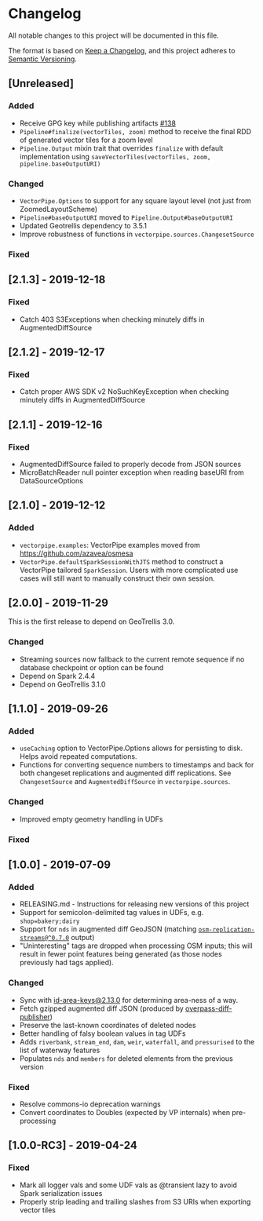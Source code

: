 <!-- markdownlint-disable MD024 -->
# Changelog

All notable changes to this project will be documented in this file.

The format is based on [Keep a Changelog](https://keepachangelog.com/en/1.0.0/),
and this project adheres to [Semantic Versioning](https://semver.org/spec/v2.0.0.html).

## [Unreleased]

### Added

- Receive GPG key while publishing artifacts [#138](https://github.com/geotrellis/vectorpipe/pull/138)
- `Pipeline#finalize(vectorTiles, zoom)` method to receive the final RDD of generated vector tiles for a zoom level
- `Pipeline.Output` mixin trait that overrides `finalize` with default implementation using `saveVectorTiles(vectorTiles, zoom, pipeline.baseOutputURI)`

### Changed

- `VectorPipe.Options` to support for any square layout level (not just from ZoomedLayoutScheme)
- `Pipeline#baseOutputURI` moved to `Pipeline.Output#baseOutputURI`
- Updated Geotrellis dependency to 3.5.1
- Improve robustness of functions in `vectorpipe.sources.ChangesetSource`

### Fixed

## [2.1.3] - 2019-12-18

### Fixed

- Catch 403 S3Exceptions when checking minutely diffs in AugmentedDiffSource

## [2.1.2] - 2019-12-17

### Fixed

- Catch proper AWS SDK v2 NoSuchKeyException when checking minutely diffs in AugmentedDiffSource

## [2.1.1] - 2019-12-16

### Fixed

- AugmentedDiffSource failed to properly decode from JSON sources
- MicroBatchReader null pointer exception when reading baseURI from DataSourceOptions

## [2.1.0] - 2019-12-12

### Added

- `vectorpipe.examples`: VectorPipe examples moved from https://github.com/azavea/osmesa
- `VectorPipe.defaultSparkSessionWithJTS` method to construct a VectorPipe tailored `SparkSession`. Users with more complicated use cases will still want to manually construct their own session.

## [2.0.0] - 2019-11-29

This is the first release to depend on GeoTrellis 3.0.

### Changed

- Streaming sources now fallback to the current remote sequence if no database
  checkpoint or option can be found
- Depend on Spark 2.4.4
- Depend on GeoTrellis 3.1.0

## [1.1.0] - 2019-09-26

### Added

- `useCaching` option to VectorPipe.Options allows for persisting to disk.
  Helps avoid repeated computations.
- Functions for converting sequence numbers to timestamps and back for both
  changeset replications and augmented diff replications. See `ChangesetSource`
  and `AugmentedDiffSource` in `vectorpipe.sources`.

### Changed

- Improved empty geometry handling in UDFs

### Fixed

## [1.0.0] - 2019-07-09

### Added

- RELEASING.md - Instructions for releasing new versions of this project
- Support for semicolon-delimited tag values in UDFs, e.g. `shop=bakery;dairy`
- Support for `nds` in augmented diff GeoJSON (matching
  [`osm-replication-streams@^0.7.0`](https://github.com/mojodna/osm-replication-streams/tree/v0.7.0)
  output)
- "Uninteresting" tags are dropped when processing OSM inputs; this will result
  in fewer point features being generated (as those nodes previously had tags
  applied).

### Changed

- Sync with [id-area-keys@2.13.0](https://github.com/osmlab/id-area-keys/blob/v2.13.0/areaKeys.json) for determining area-ness of a way.
- Fetch gzipped augmented diff JSON (produced by [overpass-diff-publisher](https://github.com/mojodna/overpass-diff-publisher))
- Preserve the last-known coordinates of deleted nodes
- Better handling of falsy boolean values in tag UDFs
- Adds `riverbank`, `stream_end`, `dam`, `weir`, `waterfall`, and `pressurised`
  to the list of waterway features
- Populates `nds` and `members` for deleted elements from the previous version

### Fixed

- Resolve commons-io deprecation warnings
- Convert coordinates to Doubles (expected by VP internals) when pre-processing

## [1.0.0-RC3] - 2019-04-24

### Fixed

- Mark all logger vals and some UDF vals as @transient lazy to avoid Spark serialization issues
- Properly strip leading and trailing slashes from S3 URIs when exporting vector tiles
